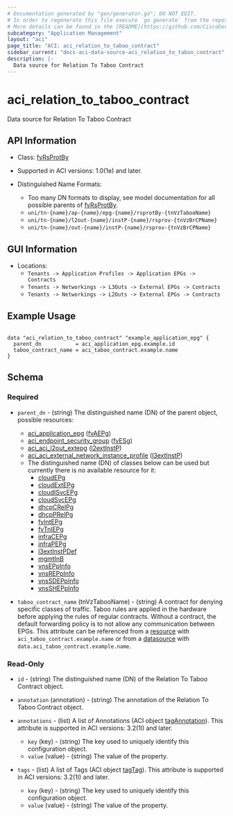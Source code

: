 ```yaml
---
# Documentation generated by "gen/generator.go"; DO NOT EDIT.
# In order to regenerate this file execute `go generate` from the repository root.
# More details can be found in the [README](https://github.com/CiscoDevNet/terraform-provider-aci/blob/master/README.md).
subcategory: "Application Management"
layout: "aci"
page_title: "ACI: aci_relation_to_taboo_contract"
sidebar_current: "docs-aci-data-source-aci_relation_to_taboo_contract"
description: |-
  Data source for Relation To Taboo Contract
---
```


# aci_relation_to_taboo_contract #

Data source for Relation To Taboo Contract

## API Information ##

* Class: [fvRsProtBy](https://pubhub.devnetcloud.com/media/model-doc-latest/docs/app/index.html#/objects/fvRsProtBy/overview)

* Supported in ACI versions: 1.0(1e) and later.

* Distinguished Name Formats:
  - Too many DN formats to display, see model documentation for all possible parents of [fvRsProtBy](https://pubhub.devnetcloud.com/media/model-doc-latest/docs/app/index.html#/objects/fvRsProtBy/overview).
  - `uni/tn-{name}/ap-{name}/epg-{name}/rsprotBy-{tnVzTabooName}`
  - `uni/tn-{name}/l2out-{name}/instP-{name}/rsprov-{tnVzBrCPName}`
  - `uni/tn-{name}/out-{name}/instP-{name}/rsprov-{tnVzBrCPName}`

## GUI Information ##

* Locations:
  - `Tenants -> Application Profiles -> Application EPGs -> Contracts`
  - `Tenants -> Networkings -> L3Outs -> External EPGs -> Contracts`
  - `Tenants -> Networkings -> L2Outs -> External EPGs -> Contracts`

## Example Usage ##

```hcl

data "aci_relation_to_taboo_contract" "example_application_epg" {
  parent_dn           = aci_application_epg.example.id
  taboo_contract_name = aci_taboo_contract.example.name
}

```

## Schema ##

### Required ###

* `parent_dn` - (string) The distinguished name (DN) of the parent object, possible resources:
  - [aci_application_epg](https://registry.terraform.io/providers/CiscoDevNet/aci/latest/docs/resources/application_epg) ([fvAEPg](https://pubhub.devnetcloud.com/media/model-doc-latest/docs/app/index.html#/objects/fvAEPg/overview))
  - [aci_endpoint_security_group](https://registry.terraform.io/providers/CiscoDevNet/aci/latest/docs/resources/endpoint_security_group) ([fvESg](https://pubhub.devnetcloud.com/media/model-doc-latest/docs/app/index.html#/objects/fvESg/overview))
  - [aci_aci_l2out_extepg](https://registry.terraform.io/providers/CiscoDevNet/aci/latest/docs/resources/aci_l2out_extepg) ([l2extInstP](https://pubhub.devnetcloud.com/media/model-doc-latest/docs/app/index.html#/objects/l2extInstP/overview))
  - [aci_aci_external_network_instance_profile](https://registry.terraform.io/providers/CiscoDevNet/aci/latest/docs/resources/aci_external_network_instance_profile) ([l3extInstP](https://pubhub.devnetcloud.com/media/model-doc-latest/docs/app/index.html#/objects/l3extInstP/overview))
  - The distinguished name (DN) of classes below can be used but currently there is no available resource for it:
    - [cloudEPg](https://pubhub.devnetcloud.com/media/model-doc-latest/docs/app/index.html#/objects/cloudEPg/overview)
    - [cloudExtEPg](https://pubhub.devnetcloud.com/media/model-doc-latest/docs/app/index.html#/objects/cloudExtEPg/overview)
    - [cloudISvcEPg](https://pubhub.devnetcloud.com/media/model-doc-latest/docs/app/index.html#/objects/cloudISvcEPg/overview)
    - [cloudSvcEPg](https://pubhub.devnetcloud.com/media/model-doc-latest/docs/app/index.html#/objects/cloudSvcEPg/overview)
    - [dhcpCRelPg](https://pubhub.devnetcloud.com/media/model-doc-latest/docs/app/index.html#/objects/dhcpCRelPg/overview)
    - [dhcpPRelPg](https://pubhub.devnetcloud.com/media/model-doc-latest/docs/app/index.html#/objects/dhcpPRelPg/overview)
    - [fvIntEPg](https://pubhub.devnetcloud.com/media/model-doc-latest/docs/app/index.html#/objects/fvIntEPg/overview)
    - [fvTnlEPg](https://pubhub.devnetcloud.com/media/model-doc-latest/docs/app/index.html#/objects/fvTnlEPg/overview)
    - [infraCEPg](https://pubhub.devnetcloud.com/media/model-doc-latest/docs/app/index.html#/objects/infraCEPg/overview)
    - [infraPEPg](https://pubhub.devnetcloud.com/media/model-doc-latest/docs/app/index.html#/objects/infraPEPg/overview)
    - [l3extInstPDef](https://pubhub.devnetcloud.com/media/model-doc-latest/docs/app/index.html#/objects/l3extInstPDef/overview)
    - [mgmtInB](https://pubhub.devnetcloud.com/media/model-doc-latest/docs/app/index.html#/objects/mgmtInB/overview)
    - [vnsEPpInfo](https://pubhub.devnetcloud.com/media/model-doc-latest/docs/app/index.html#/objects/vnsEPpInfo/overview)
    - [vnsREPpInfo](https://pubhub.devnetcloud.com/media/model-doc-latest/docs/app/index.html#/objects/vnsREPpInfo/overview)
    - [vnsSDEPpInfo](https://pubhub.devnetcloud.com/media/model-doc-latest/docs/app/index.html#/objects/vnsSDEPpInfo/overview)
    - [vnsSHEPpInfo](https://pubhub.devnetcloud.com/media/model-doc-latest/docs/app/index.html#/objects/vnsSHEPpInfo/overview)

* `taboo_contract_name` (tnVzTabooName) - (string) A contract for denying specific classes of traffic. Taboo rules are applied in the hardware before applying the rules of regular contracts. Without a contract, the default forwarding policy is to not allow any communication between EPGs. This attribute can be referenced from a [resource](https://registry.terraform.io/providers/CiscoDevNet/aci/latest/docs/resources/taboo_contract) with `aci_taboo_contract.example.name` or from a [datasource](https://registry.terraform.io/providers/CiscoDevNet/aci/latest/docs/data-sources/taboo_contract) with `data.aci_taboo_contract.example.name`.

### Read-Only ###

* `id` - (string) The distinguished name (DN) of the Relation To Taboo Contract object.
* `annotation` (annotation) - (string) The annotation of the Relation To Taboo Contract object.

* `annotations` - (list) A list of Annotations (ACI object [tagAnnotation](https://pubhub.devnetcloud.com/media/model-doc-latest/docs/app/index.html#/objects/tagAnnotation/overview)). This attribute is supported in ACI versions: 3.2(1l) and later.
  * `key` (key) - (string) The key used to uniquely identify this configuration object.
  * `value` (value) - (string) The value of the property.

* `tags` - (list) A list of Tags (ACI object [tagTag](https://pubhub.devnetcloud.com/media/model-doc-latest/docs/app/index.html#/objects/tagTag/overview)). This attribute is supported in ACI versions: 3.2(1l) and later.
  * `key` (key) - (string) The key used to uniquely identify this configuration object.
  * `value` (value) - (string) The value of the property.
